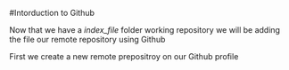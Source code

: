 #Intorduction to Github

Now that we have a *index_file* folder working repository we will be adding the file our remote repository using Github

First we create a new remote prepositroy on our Github profile

